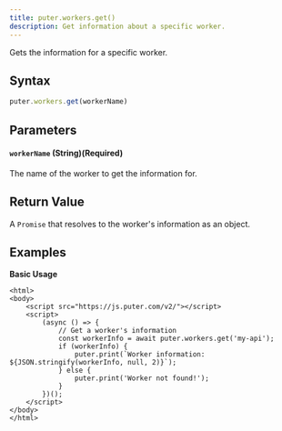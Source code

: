 ```yaml
---
title: puter.workers.get()
description: Get information about a specific worker.
---
```


Gets the information for a specific worker.

## Syntax

```js
puter.workers.get(workerName)
```

## Parameters

#### `workerName` (String)(Required)
The name of the worker to get the information for.

## Return Value

A `Promise` that resolves to the worker's information as an object.

## Examples

<strong class="example-title">Basic Usage</strong>

```html;workers-get
<html>
<body>
    <script src="https://js.puter.com/v2/"></script>
    <script>
        (async () => {
            // Get a worker's information
            const workerInfo = await puter.workers.get('my-api');
            if (workerInfo) {
                puter.print(`Worker information: ${JSON.stringify(workerInfo, null, 2)}`);
            } else {
                puter.print('Worker not found!');
            }
        })();
    </script>
</body>
</html>
```